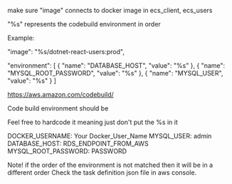 make sure "image" connects to docker image in ecs_client, ecs_users

"%s" represents the codebuild environment in order

Example:

"image": "%s/dotnet-react-users:prod",

"environment": [
{
"name": "DATABASE_HOST",
"value": "%s"
},
{
"name": "MYSQL_ROOT_PASSWORD",
"value": "%s"
},
{
"name": "MYSQL_USER",
"value": "%s"
}
]

https://aws.amazon.com/codebuild/

Code build environment should be

Feel free to hardcode it meaning just don't put the %s in it

DOCKER_USERNAME: Your Docker_User_Name
MYSQL_USER: admin
DATABASE_HOST: RDS_ENDPOINT_FROM_AWS
MYSQL_ROOT_PASSWORD: PASSWORD

Note! if the order of the environment is not matched then it will be in a different order
Check the task definition json file in aws console.
